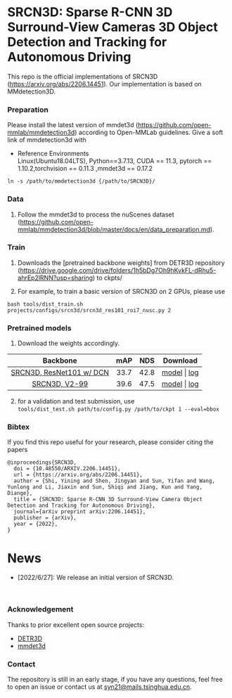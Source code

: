 # SRCN3D: Sparse R-CNN 3D Surround-View Cameras 3D Object Detection and Tracking for Autonomous Driving

This repo is the official implementations of SRCN3D (https://arxiv.org/abs/2206.14451). Our implementation is based on MMdetection3D.  

<!-- <div align="center">
  <img src="figs/overview.png"/>
</div><br/> -->

### Preparation

Please install the latest version of mmdet3d (https://github.com/open-mmlab/mmdetection3d) according to Open-MMLab guidelines. Give a soft link of mmdetection3d with 

* Reference Environments  
  Linux(Ubuntu18.04LTS), Python==3.7.13, CUDA == 11.3, pytorch == 1.10.2,torchvision == 0.11.3 ,mmdet3d == 0.17.2   

`ln -s /path/to/mmdetection3d {/path/to/SRCN3D}/`

### Data
1.  Follow the mmdet3d to process the nuScenes dataset (https://github.com/open-mmlab/mmdetection3d/blob/master/docs/en/data_preparation.md).  

### Train
1. Downloads the [pretrained backbone weights] from DETR3D repository (https://drive.google.com/drive/folders/1h5bDg7Oh9hKvkFL-dRhu5-ahrEp2lRNN?usp=sharing) to ckpts/ 

2. For example, to train a basic version of SRCN3D on 2 GPUs, please use

`bash tools/dist_train.sh projects/configs/srcn3d/srcn3d_res101_roi7_nusc.py 2`

### Pretrained models
1. Download the weights accordingly.  

|  Backbone   | mAP | NDS | Download |
| :---------: | :----: |:----: | :------: |
|[SRCN3D, ResNet101 w/ DCN](./projects/configs/srcn3d/srcn3d_res101_roi7_nusc.py)|33.7|42.8|[model](https://drive.google.com/uc?export=download&id=1z5Vc7Apfu0TNOMkPZTF1prj4bK5dm3CH) &#124; [log](https://drive.google.com/uc?export=download&id=19da3VhaTYTjFOLxKumfWqCh20jXOl0iQ)|
|[SRCN3D, V2-99](./projects/configs/srcn3d/srcn3d_v2-99_roi7_nusc_dd3d.py)|39.6|47.5|[model](https://drive.google.com/uc?export=download&id=10VgRY_Q0RahJfyY58dQr1n14OVq6Wsl3) &#124; [log](https://drive.google.com/uc?export=download&id=1U9gOqWiE6oA7Na9-Wzj-tlhDSefw3uQ3)|

2. for a validation and test submission, use  
`tools/dist_test.sh path/to/config.py /path/to/ckpt 1 --eval=bbox`

### Bibtex 
If you find this repo useful for your research, please consider citing the papers

```
@inproceedings{SRCN3D,
  doi = {10.48550/ARXIV.2206.14451},
  url = {https://arxiv.org/abs/2206.14451},
  author = {Shi, Yining and Shen, Jingyan and Sun, Yifan and Wang, Yunlong and Li, Jiaxin and Sun, Shiqi and Jiang, Kun and Yang, Diange},
  title = {SRCN3D: Sparse R-CNN 3D Surround-View Camera Object Detection and Tracking for Autonomous Driving},
  journal={arXiv preprint arXiv:2206.14451},
  publisher = {arXiv},
  year = {2022},
}
```
# News
- [2022/6/27]: We release an initial version of SRCN3D. 
</br>

### Acknowledgement
Thanks to prior excellent open source projects:
- [DETR3D](https://github.com/WangYueFt/detr3d) 
- [mmdet3d](https://github.com/open-mmlab/mmdetection3d)

### Contact
The repository is still in an early stage, if you have any questions, feel free to open an issue or contact us at syn21@mails.tsinghua.edu.cn.
